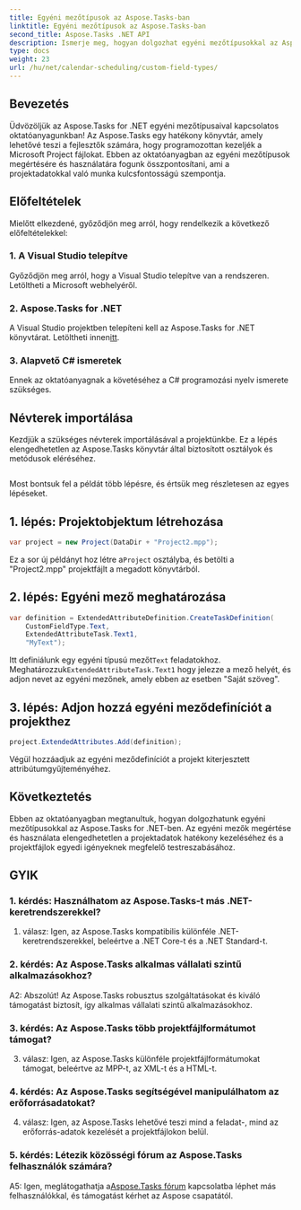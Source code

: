 ```yaml
---
title: Egyéni mezőtípusok az Aspose.Tasks-ban
linktitle: Egyéni mezőtípusok az Aspose.Tasks-ban
second_title: Aspose.Tasks .NET API
description: Ismerje meg, hogyan dolgozhat egyéni mezőtípusokkal az Aspose.Tasks for .NET alkalmazásban. Lépésről lépésre, kódpéldákkal és GYIK-vel.
type: docs
weight: 23
url: /hu/net/calendar-scheduling/custom-field-types/
---
```

## Bevezetés

Üdvözöljük az Aspose.Tasks for .NET egyéni mezőtípusaival kapcsolatos oktatóanyagunkban! Az Aspose.Tasks egy hatékony könyvtár, amely lehetővé teszi a fejlesztők számára, hogy programozottan kezeljék a Microsoft Project fájlokat. Ebben az oktatóanyagban az egyéni mezőtípusok megértésére és használatára fogunk összpontosítani, ami a projektadatokkal való munka kulcsfontosságú szempontja.

## Előfeltételek

Mielőtt elkezdené, győződjön meg arról, hogy rendelkezik a következő előfeltételekkel:

### 1. A Visual Studio telepítve

Győződjön meg arról, hogy a Visual Studio telepítve van a rendszeren. Letöltheti a Microsoft webhelyéről.

### 2. Aspose.Tasks for .NET

 A Visual Studio projektben telepíteni kell az Aspose.Tasks for .NET könyvtárat. Letöltheti innen[itt](https://releases.aspose.com/tasks/net/).

### 3. Alapvető C# ismeretek

Ennek az oktatóanyagnak a követéséhez a C# programozási nyelv ismerete szükséges.

## Névterek importálása

Kezdjük a szükséges névterek importálásával a projektünkbe. Ez a lépés elengedhetetlen az Aspose.Tasks könyvtár által biztosított osztályok és metódusok eléréséhez.

```csharp

```

Most bontsuk fel a példát több lépésre, és értsük meg részletesen az egyes lépéseket.

## 1. lépés: Projektobjektum létrehozása

```csharp
var project = new Project(DataDir + "Project2.mpp");
```

 Ez a sor új példányt hoz létre a`Project` osztályba, és betölti a "Project2.mpp" projektfájlt a megadott könyvtárból.

## 2. lépés: Egyéni mező meghatározása

```csharp
var definition = ExtendedAttributeDefinition.CreateTaskDefinition(
    CustomFieldType.Text,
    ExtendedAttributeTask.Text1,
    "MyText");
```

 Itt definiálunk egy egyéni típusú mezőt`Text` feladatokhoz. Meghatározzuk`ExtendedAttributeTask.Text1` hogy jelezze a mező helyét, és adjon nevet az egyéni mezőnek, amely ebben az esetben "Saját szöveg".

## 3. lépés: Adjon hozzá egyéni meződefiníciót a projekthez

```csharp
project.ExtendedAttributes.Add(definition);
```

Végül hozzáadjuk az egyéni meződefiníciót a projekt kiterjesztett attribútumgyűjteményéhez.

## Következtetés

Ebben az oktatóanyagban megtanultuk, hogyan dolgozhatunk egyéni mezőtípusokkal az Aspose.Tasks for .NET-ben. Az egyéni mezők megértése és használata elengedhetetlen a projektadatok hatékony kezeléséhez és a projektfájlok egyedi igényeknek megfelelő testreszabásához.

## GYIK

### 1. kérdés: Használhatom az Aspose.Tasks-t más .NET-keretrendszerekkel?

1. válasz: Igen, az Aspose.Tasks kompatibilis különféle .NET-keretrendszerekkel, beleértve a .NET Core-t és a .NET Standard-t.

### 2. kérdés: Az Aspose.Tasks alkalmas vállalati szintű alkalmazásokhoz?

A2: Abszolút! Az Aspose.Tasks robusztus szolgáltatásokat és kiváló támogatást biztosít, így alkalmas vállalati szintű alkalmazásokhoz.

### 3. kérdés: Az Aspose.Tasks több projektfájlformátumot támogat?

3. válasz: Igen, az Aspose.Tasks különféle projektfájlformátumokat támogat, beleértve az MPP-t, az XML-t és a HTML-t.

### 4. kérdés: Az Aspose.Tasks segítségével manipulálhatom az erőforrásadatokat?

4. válasz: Igen, az Aspose.Tasks lehetővé teszi mind a feladat-, mind az erőforrás-adatok kezelését a projektfájlokon belül.

### 5. kérdés: Létezik közösségi fórum az Aspose.Tasks felhasználók számára?

 A5: Igen, meglátogathatja a[Aspose.Tasks fórum](https://forum.aspose.com/c/tasks/15) kapcsolatba léphet más felhasználókkal, és támogatást kérhet az Aspose csapatától.